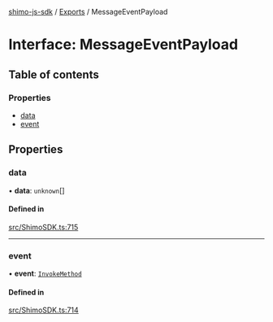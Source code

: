 [shimo-js-sdk](../README.md) / [Exports](../modules.md) / MessageEventPayload

# Interface: MessageEventPayload

## Table of contents

### Properties

- [data](MessageEventPayload.md#data)
- [event](MessageEventPayload.md#event)

## Properties

### data

• **data**: `unknown`[]

#### Defined in

[src/ShimoSDK.ts:715](https://github.com/shimohq/shimo-js-sdk/blob/9389d1f/src/ShimoSDK.ts#L715)

___

### event

• **event**: [`InvokeMethod`](../enums/InvokeMethod.md)

#### Defined in

[src/ShimoSDK.ts:714](https://github.com/shimohq/shimo-js-sdk/blob/9389d1f/src/ShimoSDK.ts#L714)
